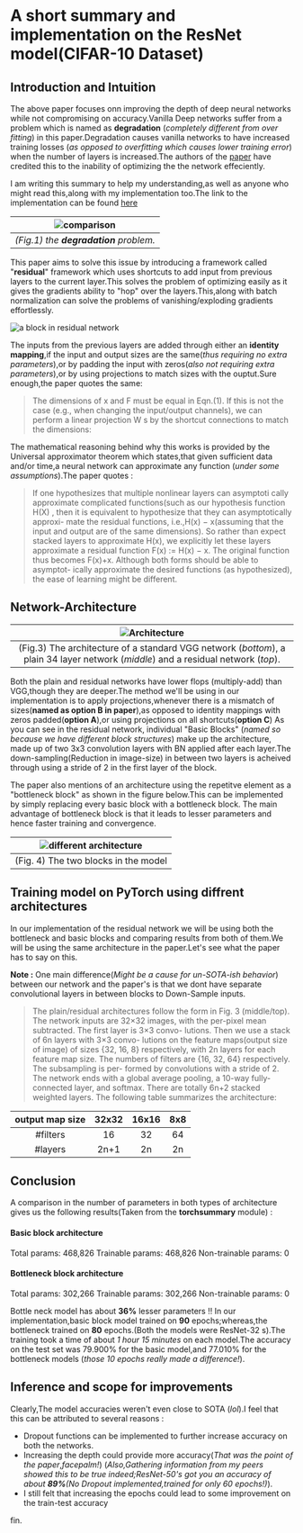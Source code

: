 # A short summary and implementation on the ResNet model(CIFAR-10 Dataset)

## Introduction and Intuition 

The above paper focuses onn improving the depth of deep neural networks while not compromising on 
accuracy.Vanilla Deep networks suffer from a problem which is named as **degradation** (*completely different from over fitting*) in this paper.Degradation causes vanilla networks to have increased training losses (*as opposed to overfitting which causes lower training error*) when the number of layers is increased.The authors of the [paper](https://arxiv.org/abs/1512.03385) have credited this to the inability of optimizing the the network effeciently.

I am writing this summary to help my understanding,as well as anyone who might read this,along with my implementation too.The link to the implementation can be found [here](https://github.com/pramodh-1612/Model-Zoo/blob/master/ResNet_PyTorch.ipynb)

|![comparison](https://davidham3.github.io/blog/2018/03/04/deep-residual-learning-for-image-recognition/Fig1.PNG)|
|:---:| 
| *(Fig.1) the **degradation** problem.* |


This paper aims to solve this issue by introducing a framework called "**residual**" framework which uses shortcuts to add input from previous layers to the current layer.This solves the problem of optimizing easily as it gives the gradients ability to "hop" over the layers.This,along with batch normalization can solve the problems of vanishing/exploding gradients effortlessly.

![a block in residual network](https://kharshit.github.io/img/resnet_block.png)


The inputs from the previous layers are added through either an **identity mapping**,if the input and output sizes are the same(*thus requiring no extra parameters*),or by padding the input with zeros(*also not requiring extra parameters*),or by using projections to match sizes with the ouptut.Sure enough,the paper quotes the same: 

>The dimensions of x and F must be equal in Eqn.(1).
If this is not the case (e.g., when changing the input/output
channels), we can perform a linear projection W s by the
shortcut connections to match the dimensions:

The mathematical reasoning behind why this works is provided by the Universal approximator theorem which states,that given sufficient data and/or time,a neural network can approximate any function (*under some assumptions*).The paper quotes : 

>If one hypothesizes that multiple nonlinear layers can asymptoti
cally approximate complicated functions(such as our hypothesis function H(X) , then it is equivalent to hypothesize that they can asymptotically approxi-
mate the residual functions, i.e.,H(x) − x(assuming that
the input and output are of the same dimensions). So
rather than expect stacked layers to approximate H(x), we
explicitly let these layers approximate a residual function
F(x) := H(x) − x. The original function thus becomes
F(x)+x. Although both forms should be able to asymptot-
ically approximate the desired functions (as hypothesized),
the ease of learning might be different.

## Network-Architecture

|![Architecture](https://developer.ridgerun.com/wiki/images/f/f5/Resnet_architecture.png)|
|:--:|
|(Fig.3) The architecture of a standard VGG network (*bottom*), a plain 34 layer network (*middle*) and a residual network (*top*).|

Both the plain and residual networks have lower flops (multiply-add) than VGG,though they are deeper.The method we'll be using in our implementation is to apply projections,whenever there is a mismatch of sizes(**named as option B in paper**),as opposed
to identity mappings with zeros padded(**option A**),or using projections on all shortcuts(**option C**)
As you can see in the residual network, individual "Basic Blocks" (*named so because we have different block structures*) make up the architecture, made up of two 3x3 convolution layers with BN applied after each layer.The down-sampling(Reduction in image-size) in between two layers is acheived through using a stride of 2 in the first layer of the block.

The paper also mentions of an architecture using the repetitve element as a "bottleneck block" as shown in the figure below.This can be implemented by simply replacing every basic block with a bottleneck block. The main advantage of bottleneck block is that it leads to lesser parameters and hence faster training and convergence. 

|![different architecture](https://encrypted-tbn0.gstatic.com/images?q=tbn%3AANd9GcQjWxNi-ZdW4gC4Ikg2X0nrhQnMy_i9lthLSFHfOE1_weSP-903&usqp=CAU)|
|:--:|
|(Fig. 4) The two blocks in  the model |

## Training model on PyTorch using diffrent architectures

In our implementation of the residual network we will be using both the bottleneck and basic blocks and comparing results from both of them.We will be using the same architecture in the paper.Let's see what the paper has to say on this.

 **Note :** One main difference(*Might be a cause for un-SOTA-ish behavior*) between our network and the paper's is that we dont have separate convolutional layers in between blocks to Down-Sample inputs.
 
>The plain/residual architectures follow the form in Fig. 3
>(middle/top). The network inputs are 32×32 images, with
>the per-pixel mean subtracted. The first layer is 3×3 convo-
>lutions. Then we use a stack of 6n layers with 3×3 convo-
>lutions on the feature maps(output size of image) of sizes {32, 16, 8} respectively,
>with 2n layers for each feature map size. The numbers of
>filters are {16, 32, 64} respectively. The subsampling is per-
>formed by convolutions with a stride of 2. The network ends
>with a global average pooling, a 10-way fully-connected
>layer, and softmax. There are totally 6n+2 stacked weighted
>layers. The following table summarizes the architecture:


| output map size | 32x32 | 16x16 | 8x8 |
|:---------------:|:-----:|:-----:|:---:|
|     #filters    | 16    |   32  | 64  |
|     #layers     | 2n+1  | 2n    |  2n |

## Conclusion

A comparison in the number of parameters in both types of architecture gives us the following
results(Taken from the **torchsummary** module) : 

#### Basic block architecture 

Total params: 468,826
Trainable params: 468,826
Non-trainable params: 0

#### Bottleneck block architecture 

Total params: 302,266
Trainable params: 302,266
Non-trainable params: 0

Bottle neck model has about **36%** lesser parameters !!
In our implementation,basic block model trained on **90** epochs;whereas,the bottleneck trained on **80** epochs.(Both the models were ResNet-32 s).The training took a time of about *1 hour 15 minutes* on each model.The accuracy on the test set was 79.900% for the basic model,and 77.010% for the bottleneck models (*those 10 epochs really made a difference!*).

## Inference and scope for improvements 

Clearly,The model accuracies weren't even close to SOTA (*lol*).I feel that this can be attributed to several reasons : 

- Dropout functions can be implemented to further increase accuracy on both the networks.
- Increasing the depth could provide more accuracy(*That was the point of the paper*,*facepalm!*)     (*Also,Gathering information from my peers showed this to be true indeed;ResNet-50's got you an accuracy of about **89%**(No Dropout implemented,trained for only 60 epochs!)*).
- I still felt that increasing the epochs could lead to some improvement on the train-test accuracy

fin.
